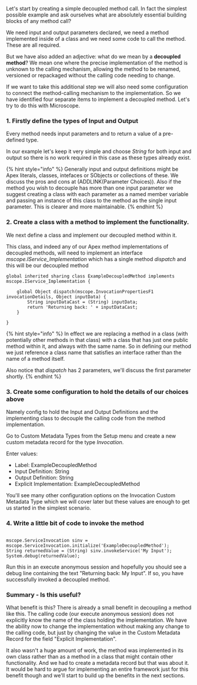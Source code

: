 
Let's start by creating a simple decoupled method call. In fact the simplest possible example and ask ourselves what are absolutely essential building blocks of any method call? 

We need input and output parameters declared, we need a method implemented inside of a class and we need some code to call the method. These are all required. 

But we have also added an adjective: what do we mean by a **decoupled method**? We mean one where the precise implementation of the method is unknown to the calling mechanism, allowing the method to be renamed, versioned or repackaged without the calling code needing to change. 

If we want to take this additional step we will also need some configuration to connect the method-calling mechanism to the implementation. So we have identified four separate items to implement a decoupled method. Let's try to do this with Microscope.


### 1. Firstly define the types of Input and Output

Every method needs input parameters and to return a value of a pre-defined type.

In our example let's keep it very simple and choose *String* for both input and output so there is no work required in this case as these types already exist. 

{% hint style="info" %}
Generally input and output definitions might be Apex literals, classes, intefaces or SObjects or collections of these. We discuss the pros and cons at (ADDLINK(Parameter Choices)). Also if the method you wish to decouple has more than one input parameter we suggest creating a class with each parameter as a named member variable and passing an instance of this class to the method as the single input parameter. This is clearer and more maintainable.
{% endhint %}

### 2. Create a class with a method to implement the functionality. 

We next define a class and implement our decoupled method within it. 

This class, and indeed any of our Apex method implementations of decoupled methods, will need to implement an interface *mscope.IService_Implementation* which has a single method *dispatch* and this will be our decoupled method

```
global inherited sharing class ExampleDecoupledMethod implements mscope.IService_Implementation {
 
    global Object dispatch(mscope.InvocationPropertiesF1 invocationDetails, Object inputData) {
        String inputDataCast = (String) inputData;
        return 'Returning back: ' + inputDataCast;
    }
 
}

```

{% hint style="info" %}
In effect we are replacing a method in a class (with potentially other methods in that class) with a class that has just one public method within it, and always with the same name. So in defining our method we just reference a class name that satisfies an interface rather than the name of a method itself.

Also notice that *dispatch* has 2 parameters, we'll discuss the first parameter shortly. 
{% endhint %}



### 3. Create some configuration to hold the details of our choices above

Namely config to hold the Input and Output Definitions and the implementing class to decouple the calling code from the method implementation.

Go to Custom Metadata Types from the Setup menu and create a new custom metadata record for the type *Invocation*. 

Enter values:
* Label: ExampleDecoupledMethod
* Input Definition: String
* Output Definition: String
* Explicit Implementation: ExampleDecoupledMethod

You'll see many other configuration options on the Invocation Custom Metadata Type which we will cover later but these values are enough to get us started in the simplest scenario.



### 4. Write a little bit of code to invoke the method

```

mscope.ServiceInvocation sinv = mscope.ServiceInvocation.initialize('ExampleDecoupledMethod');
String returnedValue = (String) sinv.invokeService('My Input');
System.debug(returnedValue);

```

Run this in an execute anonymous session and hopefully you should see a debug line containing the text "Returning back: My Input". If so, you have successfully invoked a decoupled method.


### Summary - Is this useful?

What benefit is this? There is already a small benefit in decoupling a method like this. The calling code (our execute anonymous session) does not explicitly know the name of the class holding the implementation. We have the ability now to change the implementation without making any change to the calling code, but just by changing the value in the Custom Metadata Record for the field "Explicit Implementation". 

It also wasn't a huge amount of work, the method was implemented in its own class rather than as a method in a class that might contain other functionality. And we had to create a metadata record but that was about it. It would be hard to argue for implementing an entire framework just for this benefit though and we'll start to build up the benefits in the next sections. 

